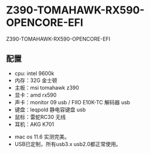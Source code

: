 # Z390-TOMAHAWK-RX590-OPENCORE-EFI
Z390-TOMAHAWK-RX590-OPENCORE-EFI
## 配置
* cpu: intel 9600k
* 内存：32G 金士顿
* 主板：msi tomahawk z390
* 显卡：amd rx590
* 声卡：monitor 09 usb / FIIO E10K-TC 解码器 usb
* 键盘：leqpold 静电容键盘 usb
* 鼠标：雷蛇RC30 无线
* 耳机：AKG K701

- mac os 11.6 实测完美。
- USB已定制，所有usb3.x usb2.0都正常使用。
